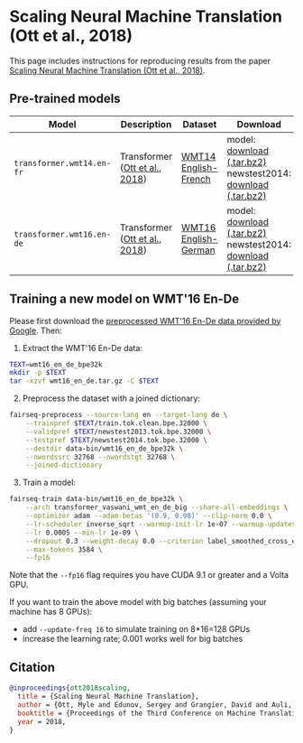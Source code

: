 # Scaling Neural Machine Translation (Ott et al., 2018)

This page includes instructions for reproducing results from the paper [Scaling Neural Machine Translation (Ott et al., 2018)](https://arxiv.org/abs/1806.00187).

## Pre-trained models

Model | Description | Dataset | Download
---|---|---|---
`transformer.wmt14.en-fr` | Transformer <br> ([Ott et al., 2018](https://arxiv.org/abs/1806.00187)) | [WMT14 English-French](http://statmt.org/wmt14/translation-task.html#Download) | model: <br> [download (.tar.bz2)](https://dl.fbaipublicfiles.com/fairseq/models/wmt14.en-fr.joined-dict.transformer.tar.bz2) <br> newstest2014: <br> [download (.tar.bz2)](https://dl.fbaipublicfiles.com/fairseq/data/wmt14.en-fr.joined-dict.newstest2014.tar.bz2)
`transformer.wmt16.en-de` | Transformer <br> ([Ott et al., 2018](https://arxiv.org/abs/1806.00187)) | [WMT16 English-German](https://drive.google.com/uc?export=download&id=0B_bZck-ksdkpM25jRUN2X2UxMm8) | model: <br> [download (.tar.bz2)](https://dl.fbaipublicfiles.com/fairseq/models/wmt16.en-de.joined-dict.transformer.tar.bz2) <br> newstest2014: <br> [download (.tar.bz2)](https://dl.fbaipublicfiles.com/fairseq/data/wmt16.en-de.joined-dict.newstest2014.tar.bz2)

## Training a new model on WMT'16 En-De

Please first download the [preprocessed WMT'16 En-De data provided by Google](https://drive.google.com/uc?export=download&id=0B_bZck-ksdkpM25jRUN2X2UxMm8).
Then:

1. Extract the WMT'16 En-De data:
```bash
TEXT=wmt16_en_de_bpe32k
mkdir -p $TEXT
tar -xzvf wmt16_en_de.tar.gz -C $TEXT
```

2. Preprocess the dataset with a joined dictionary:
```bash
fairseq-preprocess --source-lang en --target-lang de \
    --trainpref $TEXT/train.tok.clean.bpe.32000 \
    --validpref $TEXT/newstest2013.tok.bpe.32000 \
    --testpref $TEXT/newstest2014.tok.bpe.32000 \
    --destdir data-bin/wmt16_en_de_bpe32k \
    --nwordssrc 32768 --nwordstgt 32768 \
    --joined-dictionary
```

3. Train a model:
```bash
fairseq-train data-bin/wmt16_en_de_bpe32k \
    --arch transformer_vaswani_wmt_en_de_big --share-all-embeddings \
    --optimizer adam --adam-betas '(0.9, 0.98)' --clip-norm 0.0 \
    --lr-scheduler inverse_sqrt --warmup-init-lr 1e-07 --warmup-updates 4000 \
    --lr 0.0005 --min-lr 1e-09 \
    --dropout 0.3 --weight-decay 0.0 --criterion label_smoothed_cross_entropy --label-smoothing 0.1 \
    --max-tokens 3584 \
    --fp16
```

Note that the `--fp16` flag requires you have CUDA 9.1 or greater and a Volta GPU.

If you want to train the above model with big batches (assuming your machine has 8 GPUs):
- add `--update-freq 16` to simulate training on 8*16=128 GPUs
- increase the learning rate; 0.001 works well for big batches

## Citation

```bibtex
@inproceedings{ott2018scaling,
  title = {Scaling Neural Machine Translation},
  author = {Ott, Myle and Edunov, Sergey and Grangier, David and Auli, Michael},
  booktitle = {Proceedings of the Third Conference on Machine Translation (WMT)},
  year = 2018,
}
```
